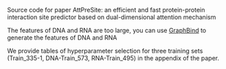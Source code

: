 Source code for paper AttPreSite: an efficient and fast protein-protein interaction site predictor based on dual-dimensional attention mechanism

The features of DNA and RNA are too large, you can use [GraphBind](http://www.csbio.sjtu.edu.cn/bioinf/GraphBind/sourcecode.html) to generate the features of DNA and RNA

We provide tables of hyperparameter selection for three training sets (Train_335-1, DNA-Train_573, RNA-Train_495) in the appendix of the paper.

